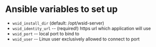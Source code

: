 # Ansible variables to set up

* `wsid_install_dir` (default: /opt/wsid-server)
* `wsid_identity_url` -- (required!) https url which application will use
* `wsid_port`         -- local port to bind to
* `wsid_user`         -- Linux user exclusively allowed to connect to port
